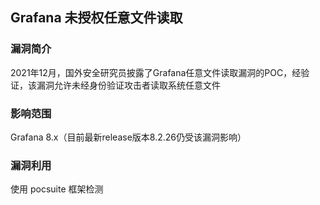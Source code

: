 ## Grafana 未授权任意文件读取

### 漏洞简介

2021年12月，国外安全研究员披露了Grafana任意文件读取漏洞的POC，经验证，该漏洞允许未经身份验证攻击者读取系统任意文件

### 影响范围

Grafana 8.x（目前最新release版本8.2.26仍受该漏洞影响）

### 漏洞利用

使用 pocsuite 框架检测



